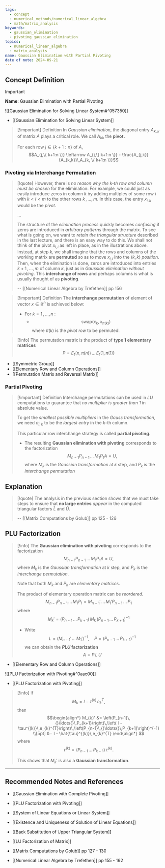 ```yaml
---
tags:
  - concept
  - numerical_methods/numerical_linear_algebra
  - math/matrix_analysis
keywords:
  - gaussian_elimination
  - pivoting_gaussian_elimination
topics:
  - numerical_linear_algebra
  - matrix_analysis
name: Gaussian Elimination with Partial Pivoting
date of note: 2024-09-21
---
```


## Concept Definition

>[!important]
>**Name**: Gaussian Elimination with Partial Pivoting

![[Gaussian Elimination for Solving Linear System#^057350]]

- [[Gaussian Elimination for Solving Linear System]]

>[!important] Definition
>In *Gaussian elimination*, the diagonal entry $A_{k,k}$ of matrix $A$ plays a critical role. We call $A_{kk}$ the **pivot.**
>
>For each row $j \in \{ k+1:n \}$ of $A$, $$A_{j,\{ k+1:n \}} \leftarrow A_{j,\{ k+1:n \}} - \frac{A_{j,k}}{A_{k,k}}\,A_{k, \{ k+1:n \}}$$

### Pivoting via Interchange Permutation

>[!quote]
>However, there is *no reason* *why the $k$-th row and column must be chosen* for the elimination. For example, we could just as easily introduce zeros in column $k$ by adding multiples of some row $i$ with $k < i < m$ to the other rows $k \,{,}\ldots{,}\, m$. In this case, the entry $x_{i,k}$ would be the *pivot*.
>
>...
>
>The structure of the *elimination process* quickly becomes *confusing* if zeros are introduced in *arbitrary patterns* through the matrix. To see what is going on, we want to *retain the triangular structure* described in the last lecture, and there is an easy way to do this. We shall not think of the pivot $x_{i,i}$  as left in place, as in the illustrations above. Instead, at step $k$, we shall imagine that the rows and columns of the working matrix are **permuted** so as to move $x_{i,i}$ into the $(k, k)$ *position*. Then, when the elimination is done, zeros are introduced into entries $k +1 \,{,}\ldots{,}\, m$ of column $k$, just as in *Gaussian elimination without pivoting*. This **interchange of rows** and perhaps columns is what is usually thought of as **pivoting**.
>
>-- [[Numerical Linear Algebra by Trefethen]] pp 156

>[!important] Definition
>The **interchange permutation** of element of vector $x\in \mathbb{R}^n$ is achieved below:
>- For $k=1\,{,}\ldots{,}\,n$ :
>	- $$\text{swap}\left(x_{k}, x_{\pi(k)}\right)$$ where $\pi(k)$ is the *pivot row* to be permuted.

>[!info]
>The permutation matrix is the product of **type 1 elementary matrices** $$P = E_{1}(n, \pi(n)) \,{}\ldots{}\, E_{1}(1, \pi(1))$$

- [[Symmetric Group]]
- [[Elementary Row and Column Operations]]
- [[Permutation Matrix and Reversal Matrix]]

### Partial Pivoting

>[!important] Definition
>Interchange permutations can be used in $LU$ computations to guarantee that *no multiplier is greater than $1$* in absolute value.
>
>To get the *smallest possible multipliers* in the *Gauss transformation*, we need $a_{i,k}$ to be the *largest entry* in the $k$-th column.
>
>This particular row interchange strategy is called **partial pivoting**.
>- The resulting **Gaussian elimination with pivoting** corresponds to the factorization $$M_{n-1}P_{n-1}\,{}\ldots{}\,M_{1}P_{1}A = U,$$ where $M_{k}$ is the *Gaussian transformation* at $k$ step, and $P_{k}$ is the *interchange permutation*  
>









## Explanation

>[!quote]
>The analysis in the previous section shows that we must take steps to ensure that **no large entries** *appear* in the computed triangular factors $\hat{L}$ and $\hat{U}$.
>
>-- [[Matrix Computations by Golub]] pp 125 - 126


## PLU Factorization

>[!info]
>The **Gaussian elimination with pivoting** corresponds to the factorization 
>$$M_{n-1}P_{n-1}\,{}\ldots{}\,M_{1}P_{1}A = U,$$ where $M_{k}$ is the *Gaussian transformation* at $k$ step, and $P_{k}$ is the *interchange permutation*.
>
>Note that both $M_{k}$ and $P_{k}$ are *elementary matrices*.  
>
>The product of elementary operation matrix can be *reordered*. $$M_{n-1}P_{n-1}\,{}\ldots{}\,M_{1}P_{1} = M_{n-1}'\,{}\ldots{}\,M_{1}'P_{n-1}\,{}\ldots{}\,P_{1}$$ where $$M_{k}' = \left(P_{n-1}\,{}\ldots{}\,P_{k+1}\right)\,M_{k}\,\left(P_{n-1}\,{}\ldots{}\,P_{k+1}\right)^{-1}$$  
>- Write $$L = \left(M_{n-1}'\,{}\ldots{}\,M_{1}'\right)^{-1}, \quad P = \left(P_{n-1}\,{}\ldots{}\,P_{k+1}\right)^{-1}$$ we can obtain the **$PLU$ factorization** $$A = P\,L\,U$$
>

- [[Elementary Row and Column Operations]]

![[PLU Factorization with Pivoting#^0aac00]]

- [[PLU Factorization with Pivoting]]

>[!info]
>If $$M_{k} = I - \tau^{(k)}\,e_{k}^{T},$$ then 
>$$\begin{align*}
>M_{k}' &= \left(P_{n-1}\,{}\ldots{}\,P_{k+1}\right)\,\left( I - \tau^{(k)}\,e_{k}^{T}\right)\,\left(P_{n-1}\,{}\ldots{}\,P_{k+1}\right)^{-1} \\[5pt]
>&= I - \hat{\tau}^{(k)}\,e_{k}^{T}
>\end{align*}
>$$
>where $$\hat{\tau}^{(k)} = \left(P_{n-1}\,{}\ldots{}\,P_{k+1}\right)\,\tau^{(k)}.$$
>
>This shows that $M_{k}'$ is also a **Gaussian transformation**.




-----------
##  Recommended Notes and References


- [[Gaussian Elimination with Complete Pivoting]]
- [[PLU Factorization with Pivoting]]
- [[System of Linear Equations or Linear System]]
- [[Existence and Uniqueness of Solution of Linear Equations]]
- [[Back Substitution of Upper Triangular System]]
- [[LU Factorization of Matrix]]


- [[Matrix Computations by Golub]] pp 127 - 130
- [[Numerical Linear Algebra by Trefethen]] pp 155 - 162 